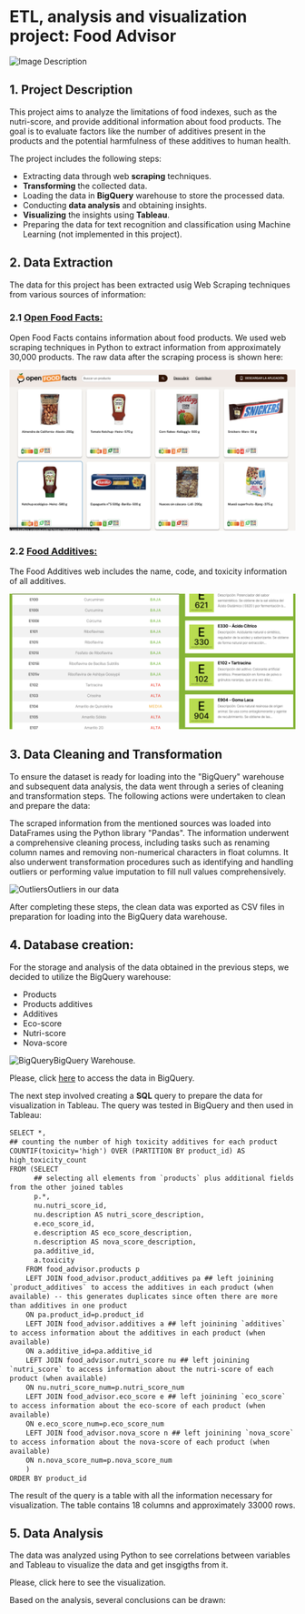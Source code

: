 # ETL, analysis and visualization project: Food Advisor

![Image Description](/Users/david/Desktop/IronHack/Projects/food_advisor/images/p-1-food-labels-to-read-1515525122.jpg)


## 1. Project Description

This project aims to analyze the limitations of food indexes, such as the nutri-score, and provide additional information about food products. The goal is to evaluate factors like the number of additives present in the products and the potential harmfulness of these additives to human health.

The project includes the following steps:

- Extracting data through web **scraping** techniques.
- **Transforming** the collected data.
- Loading the data in **BigQuery** warehouse to store the processed data.
- Conducting **data analysis** and obtaining insights.
- **Visualizing** the insights using **Tableau**.
- Preparing the data for text recognition and classification using Machine Learning (not implemented in this project).

## 2. Data Extraction

The data for this project has been extracted usig Web Scraping techniques from various sources of information:

### 2.1 [Open Food Facts:](https://es.openfoodfacts.org/)

Open Food Facts contains information about food products. We used web scraping techniques in Python to extract information from approximately 30,000 products. The raw data after the scraping process is shown here: 

![Open Food Facts](/images/food_facts.png)


### 2.2 [Food Additives:](https://www.aditivos-alimentarios.com/)

The Food Additives web includes the name, code, and toxicity information of all additives.

![Food additives](images/food_additives.png)

## 3. Data Cleaning and Transformation

To ensure the dataset is ready for loading into the "BigQuery" warehouse and subsequent data analysis, the data went through a series of cleaning and transformation steps. The following actions were undertaken to clean and prepare the data:

The scraped information from the mentioned sources was loaded into DataFrames using the Python library "Pandas". The information underwent a comprehensive cleaning process, including tasks such as renaming column names and removing non-numerical characters in float columns. It also underwent transformation procedures such as identifying and handling outliers or performing value imputation to fill null values comprehensively.

![Outliers](/Users/david/Desktop/IronHack/Projects/food_advisor/images/Outliers.png)Outliers in our data

After completing these steps, the clean data was exported as CSV files in preparation for loading into the BigQuery data warehouse.

## 4. Database creation:

For the storage and analysis of the data obtained in the previous steps, we decided to utilize the BigQuery warehouse:

- Products
- Products additives
- Additives
- Eco-score
- Nutri-score
- Nova-score


![BigQuery](/Users/david/Desktop/IronHack/Projects/food_advisor/images/BigQuery.png)BigQuery Warehouse.

Please, click [here](https://console.cloud.google.com/bigquery?hl=es&_ga=2.9595701.1641939318.1694040162-741584245.1693333121&pli=1&project=food-advisor-397909&ws=!1m9!1m4!1m3!1sfood-advisor-397909!2sbquxjob_5a977b_18a6caa937a!3seurope-southwest1!1m3!3m2!1sfood-advisor-397909!2sfood_advisor) to access the data in BigQuery.

The next step involved creating a **SQL** query to prepare the data for visualization in Tableau. The query was tested in BigQuery and then used in Tableau:

``` 
SELECT *,
## counting the number of high toxicity additives for each product
COUNTIF(toxicity='high') OVER (PARTITION BY product_id) AS high_toxicity_count
FROM (SELECT
      ## selecting all elements from `products` plus additional fields from the other joined tables 
      p.*,
      nu.nutri_score_id,
      nu.description AS nutri_score_description,
      e.eco_score_id,
      e.description AS eco_score_description,
      n.description AS nova_score_description,
      pa.additive_id,
      a.toxicity
    FROM food_advisor.products p
    LEFT JOIN food_advisor.product_additives pa ## left joinining `product_additives` to access the additives in each product (when available) -- this generates duplicates since often there are more than additives in one product
    ON pa.product_id=p.product_id
    LEFT JOIN food_advisor.additives a ## left joinining `additives` to access information about the additives in each product (when available)
    ON a.additive_id=pa.additive_id
    LEFT JOIN food_advisor.nutri_score nu ## left joinining `nutri_score` to access information about the nutri-score of each product (when available)
    ON nu.nutri_score_num=p.nutri_score_num
    LEFT JOIN food_advisor.eco_score e ## left joinining `eco_score` to access information about the eco-score of each product (when available)
    ON e.eco_score_num=p.eco_score_num
    LEFT JOIN food_advisor.nova_score n ## left joinining `nova_score` to access information about the nova-score of each product (when available)
    ON n.nova_score_num=p.nova_score_num
    ) 
ORDER BY product_id 
```

The result of the query is a table with all the information necessary for visualization. The table contains 18 columns and approximately 33000 rows.

## 5. Data Analysis

The data was analyzed using Python to see correlations between variables and Tableau to visualize the data and get insgigths from it. 

Please, click here to see the visualization.



Based on the analysis, several conclusions can be drawn:


